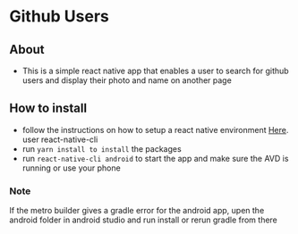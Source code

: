# Github Users

## About

- This is a simple react native app that enables a user to search for github users and display their photo and name on another page

## How to install

- follow the instructions on how to setup a react native environment [Here](http://facebook.github.io/react-native/docs/getting-started). user react-native-cli
- run `yarn install to install` the packages
- run `react-native-cli android` to start the app and make sure the AVD is running or use your phone

### Note

If the metro builder gives a gradle error for the android app, upen the android folder in android studio and run install or rerun gradle from there
